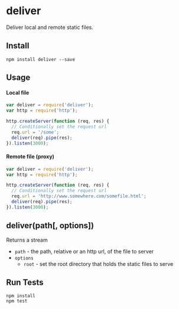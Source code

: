 # deliver

Deliver local and remote static files.

## Install

```
npm install deliver --save
```

## Usage

#### Local file

```js
var deliver = require('deliver');
var http = require('http');

http.createServer(function (req, res) {
  // Conditionally set the request url
  req.url = '/some';
  deliver(req).pipe(res);
}).listen(3000);
```

#### Remote file (proxy)

```js
var deliver = require('deliver');
var http = require('http');

http.createServer(function (req, res) {
  // Conditionally set the request url
  req.url = 'http://www.somewhere.com/somefile.html';
  deliver(req).pipe(res);
}).listen(3000);
```

## deliver(path[, options])

Returns a stream

* `path` - the path, relative or an http url, of the file to server
* `options`
  * `root` - set the root directory that holds the static files to serve
  
## Run Tests

```
npm install
npm test
```